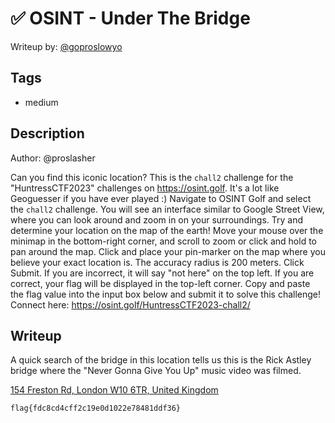 # ✅ OSINT - Under The Bridge

Writeup by: [@goproslowyo](https://github.com/goproslowyo)

## Tags

- medium

## Description

Author: @proslasher

Can you find this iconic location?  This is the `chall2` challenge for the "HuntressCTF2023" challenges on <https://osint.golf>.  It's a lot like Geoguesser if you have ever played :)     Navigate to OSINT Golf and select the `chall2` challenge.   You will see an interface similar to Google Street View, where you can look around and zoom in on your surroundings. Try and determine your location on the map of the earth!   Move your mouse over the minimap in the bottom-right corner, and scroll to zoom or click and hold to pan around the map.   Click and place your pin-marker on the map where you believe your exact location is. The accuracy radius is 200 meters.   Click Submit. If you are incorrect, it will say "not here" on the top left. If you are correct, your flag will be displayed in the top-left corner.    Copy and paste the flag value into the input box below and submit it to solve this challenge!    Connect here: <https://osint.golf/HuntressCTF2023-chall2/>

## Writeup

A quick search of the bridge in this location tells us this is the Rick Astley bridge where the "Never Gonna Give You Up" music video was filmed.

[154 Freston Rd, London W10 6TR, United Kingdom](https://www.google.com/maps/place/51%C2%B030'45.2%22N+0%C2%B013'08.6%22W/@51.5126588,-0.2192615,19z/data=!4m4!3m3!8m2!3d51.512562!4d-0.219063?entry=ttu)

`flag{fdc8cd4cff2c19e0d1022e78481ddf36}`
